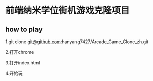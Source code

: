 
前端纳米学位街机游戏克隆项目
===============================


## how to play

  1.git clone git@github.com:hanyang7427/Arcade_Game_Clone_zh.git
  
  2.打开chrome
  
  3.打开index.html
  
  4.开始玩
